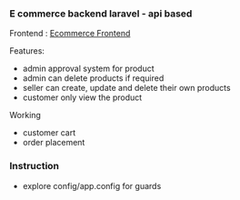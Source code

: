 ### E commerce backend laravel - api based

Frontend : [Ecommerce Frontend](https://github.com/hrmilon/ecommerce-vue)

 Features:
 - admin approval system for product
 - admin can delete products if required
 - seller can create, update and delete their own products
 - customer only view the product

Working
- customer cart 
- order placement

### Instruction
- explore config/app.config for guards